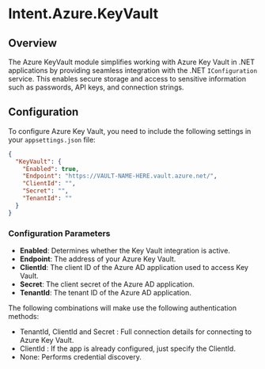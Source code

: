 # Intent.Azure.KeyVault

## Overview

The Azure KeyVault module simplifies working with Azure Key Vault in .NET applications by providing seamless integration with the .NET `IConfiguration` service. This enables secure storage and access to sensitive information such as passwords, API keys, and connection strings.

## Configuration

To configure Azure Key Vault, you need to include the following settings in your `appsettings.json` file:

```json
{
  "KeyVault": {
    "Enabled": true,
    "Endpoint": "https://VAULT-NAME-HERE.vault.azure.net/",
    "ClientId": "",
    "Secret": "",
    "TenantId": ""
  }
}
```

### Configuration Parameters

- **Enabled**: Determines whether the Key Vault integration is active.
- **Endpoint**: The address of your Azure Key Vault.
- **ClientId**: The client ID of the Azure AD application used to access Key Vault.
- **Secret**: The client secret of the Azure AD application.
- **TenantId**: The tenant ID of the Azure AD application.

The following combinations will make use the following authentication methods:

- TenantId, ClientId and Secret : Full connection details for connecting to Azure Key Vault.
- ClientId : If the app is already configured, just specify the ClientId.
- None: Performs credential discovery.
